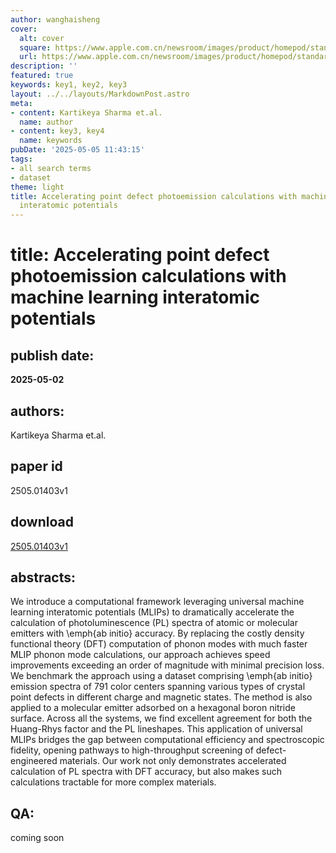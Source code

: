 ```yaml
---
author: wanghaisheng
cover:
  alt: cover
  square: https://www.apple.com.cn/newsroom/images/product/homepod/standard/Apple-HomePod-hero-230118_big.jpg.large_2x.jpg
  url: https://www.apple.com.cn/newsroom/images/product/homepod/standard/Apple-HomePod-hero-230118_big.jpg.large_2x.jpg
description: ''
featured: true
keywords: key1, key2, key3
layout: ../../layouts/MarkdownPost.astro
meta:
- content: Kartikeya Sharma et.al.
  name: author
- content: key3, key4
  name: keywords
pubDate: '2025-05-05 11:43:15'
tags:
- all search terms
- dataset
theme: light
title: Accelerating point defect photoemission calculations with machine learning
  interatomic potentials
---
```


# title: Accelerating point defect photoemission calculations with machine learning interatomic potentials 
## publish date: 
**2025-05-02** 
## authors: 
  Kartikeya Sharma et.al. 
## paper id
2505.01403v1
## download
[2505.01403v1](http://arxiv.org/abs/2505.01403v1)
## abstracts:
We introduce a computational framework leveraging universal machine learning interatomic potentials (MLIPs) to dramatically accelerate the calculation of photoluminescence (PL) spectra of atomic or molecular emitters with \emph{ab initio} accuracy. By replacing the costly density functional theory (DFT) computation of phonon modes with much faster MLIP phonon mode calculations, our approach achieves speed improvements exceeding an order of magnitude with minimal precision loss. We benchmark the approach using a dataset comprising \emph{ab initio} emission spectra of 791 color centers spanning various types of crystal point defects in different charge and magnetic states. The method is also applied to a molecular emitter adsorbed on a hexagonal boron nitride surface. Across all the systems, we find excellent agreement for both the Huang-Rhys factor and the PL lineshapes. This application of universal MLIPs bridges the gap between computational efficiency and spectroscopic fidelity, opening pathways to high-throughput screening of defect-engineered materials. Our work not only demonstrates accelerated calculation of PL spectra with DFT accuracy, but also makes such calculations tractable for more complex materials.
## QA:
coming soon
